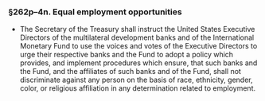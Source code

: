 ### §262p–4n. Equal employment opportunities
* The Secretary of the Treasury shall instruct the United States Executive Directors of the multilateral development banks and of the International Monetary Fund to use the voices and votes of the Executive Directors to urge their respective banks and the Fund to adopt a policy which provides, and implement procedures which ensure, that such banks and the Fund, and the affiliates of such banks and of the Fund, shall not discriminate against any person on the basis of race, ethnicity, gender, color, or religious affiliation in any determination related to employment.